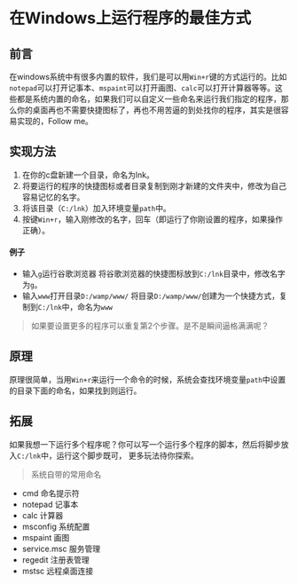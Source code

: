 在Windows上运行程序的最佳方式
===========================

## 前言
在windows系统中有很多内置的软件，我们是可以用`Win+r`键的方式运行的。比如`notepad`可以打开记事本、`mspaint`可以打开画图、`calc`可以打开计算器等等。这些都是系统内置的命名，如果我们可以自定义一些命名来运行我们指定的程序，那么你的桌面再也不需要快捷图标了，再也不用苦逼的到处找你的程序，其实是很容易实现的，Follow me。

## 实现方法
1. 在你的c盘新建一个目录，命名为lnk。
2. 将要运行的程序的快捷图标或者目录复制到刚才新建的文件夹中，修改为自己容易记忆的名字。
3. 将该目录（`C:/lnk`）加入环境变量`path`中。
4. 按键`Win+r`，输入刚修改的名字，回车（即运行了你刚设置的程序，如果操作正确）。

#### 例子
* 输入`g`运行谷歌浏览器
    将谷歌浏览器的快捷图标放到`C:/lnk`目录中，修改名字为`g`。
* 输入`www`打开目录`D:/wamp/www/`
    将目录`D:/wamp/www/`创建为一个快捷方式，复制到`C:/lnk`中，命名为`www`

> 如果要设置更多的程序可以重复第2个步骤。是不是瞬间逼格满满呢？

## 原理
原理很简单，当用`Win+r`来运行一个命令的时候，系统会查找环境变量`path`中设置的目录下面的命名，如果找到则运行。

## 拓展

如果我想一下运行多个程序呢？你可以写一个运行多个程序的脚本，然后将脚步放入`C:/lnk`中，运行这个脚步既可， 更多玩法待你探索。

> 系统自带的常用命名

* cmd 命名提示符
* notepad 记事本
* calc 计算器
* msconfig 系统配置
* mspaint 画图
* service.msc 服务管理
* regedit 注册表管理
* mstsc 远程桌面连接
